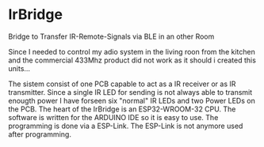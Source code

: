 # IrBridge
Bridge to Transfer IR-Remote-Signals via BLE in an other Room

Since I needed to control my adio system in the living roon from the kitchen and the commercial 433Mhz product did not work as it should i created this units... 

The sistem consist of one PCB capable to act as a IR receiver or as IR transmitter.
Since a single IR LED for sending is not always able to transmit enougth power I have forseen six "normal" IR LEDs and two Power LEDs on the PCB.
The heart of the IrBridge is an ESP32-WROOM-32 CPU. The software is written for the ARDUINO IDE so it is easy to use. 
The programming is done via a ESP-Link. The ESP-Link is not anymore used after programming.


